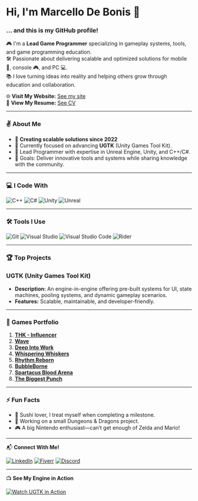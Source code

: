 # Hi, I'm Marcello De Bonis 👋  

### ... and this is my GitHub profile!  

🎮 I'm a **Lead Game Programmer** specializing in gameplay systems, tools, and game programming education.  
🛠️ Passionate about delivering scalable and optimized solutions for mobile 📱, console 🎮, and PC 💻.  
📚 I love turning ideas into reality and helping others grow through education and collaboration.  

🌐 **Visit My Website:** [See my site](https://marcellodebonis.github.io/)  
📄 **View My Resume:** [See CV](https://www.canva.com/design/DAFdKhX22_E/elfKCfwdEcorr4DHyhBWLA/view?utm_content=DAFdKhX22_E&utm_campaign=designshare&utm_medium=link&utm_source=editor)  

---

### ✌️ **About Me**  

- 🐞 **Creating scalable solutions since 2022**  
- 🔧 Currently focused on advancing **UGTK** (Unity Games Tool Kit).  
- 💼 Lead Programmer with expertise in Unreal Engine, Unity, and C++/C#.  
- 🌱 Goals: Deliver innovative tools and systems while sharing knowledge with the community.  

---

### 💻 **I Code With**  

![C++](https://skillicons.dev/icons?i=cpp) ![C#](https://skillicons.dev/icons?i=cs) ![Unity](https://skillicons.dev/icons?i=unity) ![Unreal](https://skillicons.dev/icons?i=unreal)  

---

### 🛠️ **Tools I Use**  

![Git](https://skillicons.dev/icons?i=git) ![Visual Studio](https://skillicons.dev/icons?i=visualstudio) ![Visual Studio Code](https://skillicons.dev/icons?i=vscode) ![Rider](https://skillicons.dev/icons?i=rider)

---

### 🏆 **Top Projects**  

### **UGTK (Unity Games Tool Kit)**  
- **Description:** An engine-in-engine offering pre-built systems for UI, state machines, pooling systems, and dynamic gameplay scenarios.  
- **Features:** Scalable, maintainable, and developer-friendly.  

---

### 📂 **Games Portfolio**  

1. [**THK - Influencer**](https://www.vendittelligames.com/thk-dragoverse)  
2. [**Wave**](https://socialbooth.it/gaming/)  
3. [**Deep Into Work**](https://eventhorizonschool.itch.io/deep-into-work)  
4. [**Whispering Whiskers**](https://eventhorizonschool.itch.io/whispering-whiskers)  
5. [**Rhythm Reborn**](https://eventhorizonschool.itch.io/rhythm-reborn)  
6. [**BubbleBorne**](https://majimbu98.itch.io/bubbleborne)
7. [**Spartacus Blood Arena**](https://store.steampowered.com/app/3227750/Spartacus_Blood_Arena/)
8. [**The Biggest Punch**](https://www.stealthcompany.eu/the-biggest-punch/)

---

### ⚡ **Fun Facts**  

- 🍣 Sushi lover, I treat myself when completing a milestone.  
- 🐉 Working on a small Dungeons & Dragons project.  
- 🎮 A big Nintendo enthusiast—can’t get enough of Zelda and Mario!  

---

📬 **Connect With Me!**  

[![LinkedIn](https://img.shields.io/badge/-LinkedIn-0A66C2?logo=linkedin&logoColor=white)](https://www.linkedin.com/in/marcello-de-bonis/) [![Fiverr](https://img.shields.io/badge/-Fiverr-1DBF73?logo=fiverr&logoColor=white)](https://www.fiverr.com/marcellodebonis?public_mode=true) [![Discord](https://img.shields.io/badge/-Discord-5865F2?logo=discord&logoColor=white)](https://discordapp.com/users/326767187194806274)  

---

📺 **See My Engine in Action**  

[![Watch UGTK in Action](https://img.shields.io/badge/-UGTK%20Demo-FF5733?logo=google-drive&logoColor=white)](https://drive.google.com/file/d/1bFNNZbDuhnd5nmNlE3VeTKPNw_ppphM1/preview)  
